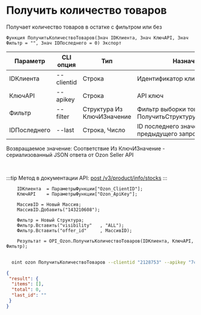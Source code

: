 ﻿---
sidebar_position: 1
---

# Получить количество товаров
 Получает количество товаров в остатке с фильтром или без



`Функция ПолучитьКоличествоТоваров(Знач IDКлиента, Знач КлючAPI, Знач Фильтр = "", Знач IDПоследнего = 0) Экспорт`

  | Параметр | CLI опция | Тип | Назначение |
  |-|-|-|-|
  | IDКлиента | --clientid | Строка | Идентификатор клиента |
  | КлючAPI | --apikey | Строка | API ключ |
  | Фильтр | --filter | Структура Из КлючИЗначение | Фильтр выборки товаров. См. ПолучитьСтруктуруФильтраТоваров |
  | IDПоследнего | --last | Строка, Число | ID последнего значения (last_id) из предыдущего запроса |

  
  Возвращаемое значение:   Соответствие Из КлючИЗначение - сериализованный JSON ответа от Ozon Seller API

<br/>

:::tip
Метод в документации API: [post /v3/product/info/stocks](https://docs.ozon.ru/api/seller/#operation/ProductAPI_GetProductInfoStocksV3)
:::
<br/>


```bsl title="Пример кода"
    IDКлиента  = ПараметрыФункции["Ozon_ClientID"];
    КлючAPI    = ПараметрыФункции["Ozon_ApiKey"];

    МассивID = Новый Массив;
    МассивID.Добавить("143210608");

    Фильтр = Новый Структура;
    Фильтр.Вставить("visibility"   , "ALL");
    Фильтр.Вставить("offer_id"     , МассивID);

    Результат = OPI_Ozon.ПолучитьКоличествоТоваров(IDКлиента, КлючAPI, Фильтр);
```



```sh title="Пример команды CLI"
    
  oint ozon ПолучитьКоличествоТоваров --clientid "2128753" --apikey "7cc90d26-33e4-499b..." --filter %filter% --last %last%

```

```json title="Результат"
{
 "result": {
  "items": [],
  "total": 0,
  "last_id": ""
 }
}
```
